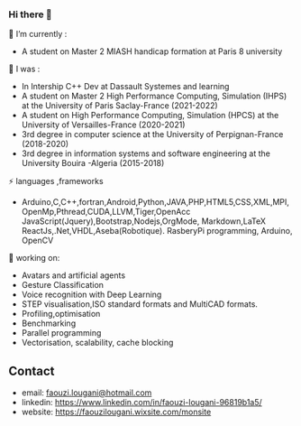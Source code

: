 ### Hi there 👋



  🌱 I’m currently  :
-  A student on Master 2 MIASH handicap formation at Paris 8 university 
  
  🌱 I was :
-  In Intership C++ Dev at Dassault Systemes and learning 
-  A student on Master 2 High Performance Computing, Simulation (IHPS) at the University of Paris Saclay-France (2021-2022)
-  A student on High Performance Computing, Simulation (HPCS) at the University of Versailles-France (2020-2021)
-  3rd degree in computer science at the University of Perpignan-France (2018-2020)
-  3rd degree in information systems and software engineering at the University Bouira -Algeria (2015-2018)

 ⚡ languages ,frameworks 
- Arduino,C,C++,fortran,Android,Python,JAVA,PHP,HTML5,CSS,XML,MPI,OpenMp,Pthread,CUDA,LLVM,Tiger,OpenAcc
  JavaScript(Jquery),Bootstrap,Nodejs,OrgMode, Markdown,LaTeX
  ReactJs,.Net,VHDL,Aseba(Robotique). RasberyPi programming, Arduino, OpenCV

 🔭 working on:
- Avatars and artificial agents 
- Gesture Classification 
- Voice recognition with Deep Learning
- STEP visualisation,ISO standard formats and MultiCAD formats.
- Profiling,optimisation
- Benchmarking
- Parallel programming
- Vectorisation, scalability, cache blocking

 ## Contact
  - email: faouzi.lougani@hotmail.com
  - linkedin: https://www.linkedin.com/in/faouzi-lougani-96819b1a5/
  - website: https://faouzilougani.wixsite.com/monsite



